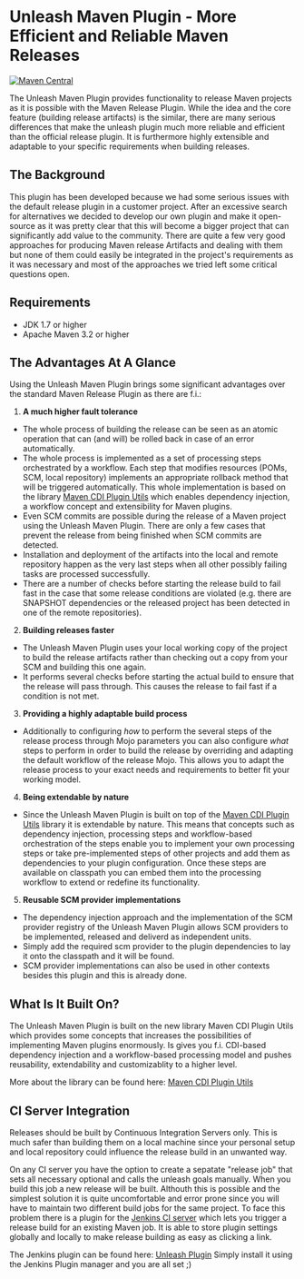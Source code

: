 Unleash Maven Plugin - More Efficient and Reliable Maven Releases
=================================================================
[![Maven Central](https://maven-badges.herokuapp.com/maven-central/com.itemis.maven.plugins/unleash-maven-plugin/badge.svg)](https://maven-badges.herokuapp.com/maven-central/com.itemis.maven.plugins/unleash-maven-plugin)

The Unleash Maven Plugin provides functionality to release Maven projects as it is possible with the Maven Release Plugin. While the idea and the core feature (building release artifacts) is the similar, there are many serious differences that make the unleash plugin much more reliable and efficient than the official release plugin. It is furthermore highly extensible and adaptable to your specific requirements when building releases.


The Background
--------------
This plugin has been developed because we had some serious issues with the default release plugin in a customer project. After an excessive search for alternatives we decided to develop our own plugin and make it open-source as it was pretty clear that this will become a bigger project that can significantly add value to the community. There are quite a few very good approaches for producing Maven release Artifacts and dealing with them but none of them could easily be integrated in the project's requirements as it was necessary and most of the approaches we tried left some critical questions open.


Requirements
------------
* JDK 1.7 or higher
* Apache Maven 3.2 or higher


The Advantages At A Glance
--------------------------
Using the Unleash Maven Plugin brings some significant advantages over the standard Maven Release Plugin as there are f.i.:

1. **A much higher fault tolerance**
  * The whole process of building the release can be seen as an atomic operation that can (and will) be rolled back in case of an error automatically.
  * The whole process is implemented as a set of processing steps orchestrated by a workflow. Each step that modifies resources (POMs, SCM, local repository) implements an appropriate rollback method that will be triggered automatically. This whole implementation is based on the library [Maven CDI Plugin Utils](https://github.com/shillner/maven-cdi-plugin-utils) which enables dependency injection, a workflow concept and extensibility for Maven plugins.
  * Even SCM commits are possible during the release of a Maven project using the Unleash Maven Plugin. There are only a few cases that prevent the release from being finished when SCM commits are detected.
  * Installation and deployment of the artifacts into the local and remote repository happen as the very last steps when all other possibly failing tasks are processed successfully.
  * There are a number of checks before starting the release build to fail fast in the case that some release conditions are violated (e.g. there are SNAPSHOT dependencies or the released project has been detected in one of the remote repositories).
2. **Building releases faster**
  * The Unleash Maven Plugin uses your local working copy of the project to build the release artifacts rather than checking out a copy from your SCM and building this one again.
  * It performs several checks before starting the actual build to ensure that the release will pass through. This causes the release to fail fast if a condition is not met.
3. **Providing a highly adaptable build process**
  * Additionally to configuring _how_ to perform the several steps of the release process through Mojo parameters you can also configure _what_ steps to perform in order to build the release by overriding and adapting the default workflow of the release Mojo. This allows you to adapt the release process to your exact needs and requirements to better fit your working model. 
4. **Being extendable by nature**
  * Since the Unleash Maven Plugin is built on top of the [Maven CDI Plugin Utils](https://github.com/shillner/maven-cdi-plugin-utils) library it is extendable by nature. This means that concepts such as dependency injection, processing steps and workflow-based orchestration of the steps enable you to implement your own processing steps or take pre-implemented steps of other projects and add them as dependencies to your plugin configuration. Once these steps are available on classpath you can embed them into the processing workflow to extend or redefine its functionality.
5. **Reusable SCM provider implementations**
  * The dependency injection approach and the implementation of the SCM provider registry of the Unleash Maven Plugin allows SCM providers to be implemented, released and deliverd as independent units.
  * Simply add the required scm provider to the plugin dependencies to lay it onto the classpath and it will be found.
  * SCM provider implementations can also be used in other contexts besides this plugin and this is already done. 


What Is It Built On?
--------------------
The Unleash Maven Plugin is built on the new library Maven CDI Plugin Utils which provides some concepts that increases the possibilities of implementing Maven plugins enormously. Is gives you f.i. CDI-based dependency injection and a workflow-based processing model and pushes reusability, extendability and customizablity to a higher level.

More about the library can be found here: [Maven CDI Plugin Utils](https://github.com/shillner/maven-cdi-plugin-utils)


CI Server Integration
---------------------
Releases should be built by Continuous Integration Servers only. This is much safer than building them on a local machine since your personal setup and local repository could influence the release build in an unwanted  way.

On any CI server you have the option to create a sepatate "release job" that sets all necessary optional and calls the  unleash goals manually. When you build this job a new release will be built. Althouth this is possible and the simplest solution it is quite uncomfortable and error prone since you will have to maintain two different build jobs for the same project. To face this problem there is a plugin for the [Jenkins CI server](https://jenkins.io/) which lets you trigger a release build for an existing Maven job. It is able to store plugin settings globally and locally to make release building as easy as clicking a link.

The Jenkins plugin can be found here: [Unleash Plugin](https://wiki.jenkins-ci.org/display/JENKINS/Unleash+Plugin)
Simply install it using the Jenkins Plugin manager and you are all set ;)
